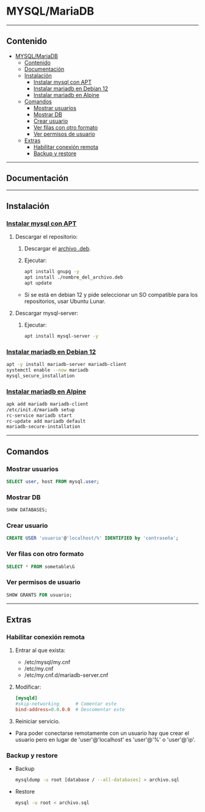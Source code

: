# MYSQL/MariaDB

---

## Contenido

- [MYSQL/MariaDB](#mysqlmariadb)
  - [Contenido](#contenido)
  - [Documentación](#documentación)
  - [Instalación](#instalación)
    - [Instalar mysql con APT](#instalar-mysql-con-apt)
    - [Instalar mariadb en Debian 12](#instalar-mariadb-en-debian-12)
    - [Instalar mariadb en Alpine](#instalar-mariadb-en-alpine)
  - [Comandos](#comandos)
    - [Mostrar usuarios](#mostrar-usuarios)
    - [Mostrar DB](#mostrar-db)
    - [Crear usuario](#crear-usuario)
    - [Ver filas con otro formato](#ver-filas-con-otro-formato)
    - [Ver permisos de usuario](#ver-permisos-de-usuario)
  - [Extras](#extras)
    - [Habilitar conexión remota](#habilitar-conexión-remota)
    - [Backup y restore](#backup-y-restore)

---

## Documentación

---

## Instalación

### [Instalar mysql con APT](https://dev.mysql.com/doc/mysql-apt-repo-quick-guide/en/#apt-repo-fresh-install)

1. Descargar el repositorio:

   1. Descargar el [archivo .deb](https://dev.mysql.com/downloads/repo/apt/).

   2. Ejecutar:

        ```sh
        apt install gnupg -y
        apt install ./nombre_del_archivo.deb
        apt update
        ```

   - Si se está en debian 12 y pide seleccionar un SO compatible para los repositorios, usar Ubuntu Lunar.

2. Descargar mysql-server:

   1. Ejecutar:

        ```sh
        apt install mysql-server -y
        ```

### [Instalar mariadb en Debian 12](https://voidnull.es/instalar-mariadb-en-debian-12/)

```sh
apt -y install mariadb-server mariadb-client
systemctl enable --now mariadb
mysql_secure_installation
```

### [Instalar mariadb en Alpine](https://www.librebyte.net/base-de-datos/como-instalar-mariadb-en-alpine-linux/)

```sh
apk add mariadb mariadb-client
/etc/init.d/mariadb setup
rc-service mariadb start
rc-update add mariadb default
mariadb-secure-installation 
```

---

## Comandos

### Mostrar usuarios

```sql
SELECT user, host FROM mysql.user;
```

### Mostrar DB

```sql
SHOW DATABASES;
```

### Crear usuario

```sql
CREATE USER 'usuario'@'localhost/%' IDENTIFIED by 'contraseña';
```

### Ver filas con otro formato

```sql
SELECT * FROM sometable\G
```

### Ver permisos de usuario

```sql
SHOW GRANTS FOR usuario;
```

---

## Extras

### Habilitar conexión remota
  
1. Entrar al que exista:

   - /etc/mysql/my.cnf
   - /etc/my.cnf
   - /etc/my.cnf.d/mariadb-server.cnf

2. Modificar:

    ```conf
    [mysqld]
    #skip-networking      # Comentar este
    bind-address=0.0.0.0  # Descomentar este
    ```

3. Reiniciar servicio.

- Para poder conectarse remotamente con un usuario hay que crear el usuario pero en lugar de 'user'@'localhost' es 'user'@'%' o 'user'@'ip'.

### Backup y restore

- Backup

    ```sh
    mysqldump -u root [database / --all-databases] > archivo.sql
    ```

- Restore

    ```sh
    mysql -u root < archivo.sql
    ```
